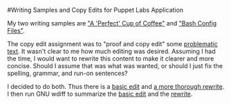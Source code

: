 #Writing Samples and Copy Edits for Puppet Labs Application

My two writing samples are ["A 'Perfect' Cup of Coffee"][coffee] and ["Bash Config Files"][bash].

The copy edit assignment was to "proof and copy edit" some [problematic text][source]. It wasn't clear to me how much editing was desired. Assuming I had the time, I would want to rewrite this content to make it clearer and more concise. Should I assume that was what was wanted, or should I just fix the spelling, grammar, and run-on sentences?

I decided to do both. Thus there is a [basic edit][basic] and [a more thorough rewrite][update]. I then run GNU wdiff to summarize the [basic edit][diffa] and the [rewrite][diffb].

[coffee]: perfect_coffee.markdown
[bash]: bash_config.markdown
[source]: copy_edit_source.markdown
[basic]: copy_edit_basic.markdown
[update]: copy_edit_update.markdown
[diffa]: wdiff_basic.txt
[diffb]: wdiff_update.txt
